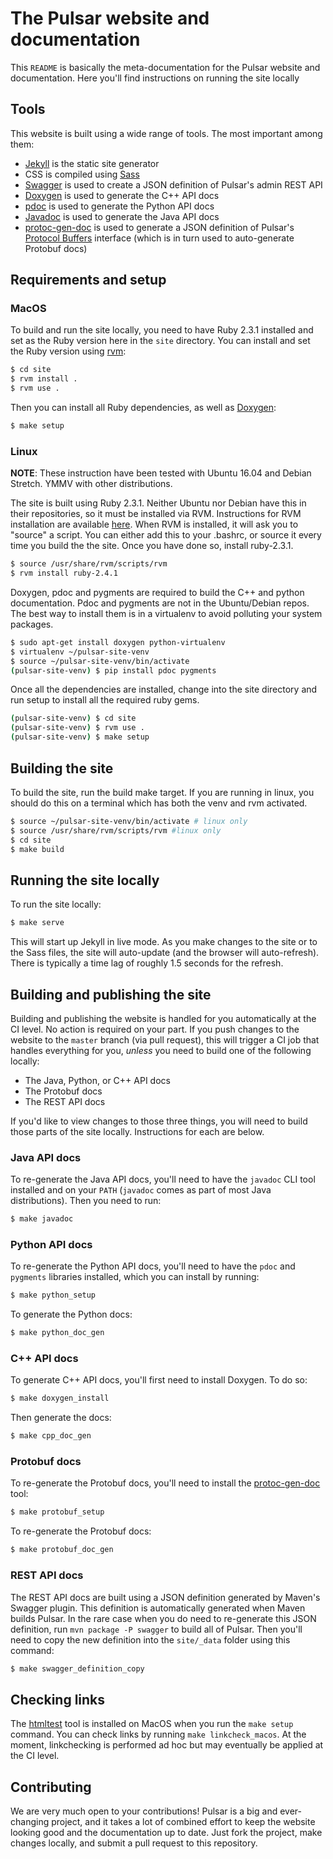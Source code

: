 <!--

    Licensed to the Apache Software Foundation (ASF) under one
    or more contributor license agreements.  See the NOTICE file
    distributed with this work for additional information
    regarding copyright ownership.  The ASF licenses this file
    to you under the Apache License, Version 2.0 (the
    "License"); you may not use this file except in compliance
    with the License.  You may obtain a copy of the License at

      http://www.apache.org/licenses/LICENSE-2.0

    Unless required by applicable law or agreed to in writing,
    software distributed under the License is distributed on an
    "AS IS" BASIS, WITHOUT WARRANTIES OR CONDITIONS OF ANY
    KIND, either express or implied.  See the License for the
    specific language governing permissions and limitations
    under the License.

-->

# The Pulsar website and documentation

This `README` is basically the meta-documentation for the Pulsar website and documentation. Here you'll find instructions on running the site locally

## Tools

This website is built using a wide range of tools. The most important among them:

* [Jekyll](https://jekyllrb.com/) is the static site generator
* CSS is compiled using [Sass](http://sass-lang.com/)
* [Swagger](https://swagger.io/) is used to create a JSON definition of Pulsar's admin REST API
* [Doxygen](http://www.stack.nl/~dimitri/doxygen/) is used to generate the C++ API docs
* [pdoc](https://github.com/BurntSushi/pdoc) is used to generate the Python API docs
* [Javadoc](http://www.oracle.com/technetwork/articles/java/index-jsp-135444.html) is used to generate the Java API docs
* [protoc-gen-doc](https://github.com/pseudomuto/protoc-gen-doc) is used to generate a JSON definition of Pulsar's [Protocol Buffers](https://developers.google.com/protocol-buffers/) interface (which is in turn used to auto-generate Protobuf docs)

## Requirements and setup

### MacOS

To build and run the site locally, you need to have Ruby 2.3.1 installed and set as the Ruby version here in the `site` directory. You can install and set the Ruby version using [rvm](https://rvm.io):

```bash
$ cd site
$ rvm install .
$ rvm use .
```

Then you can install all Ruby dependencies, as well as [Doxygen](http://www.stack.nl/~dimitri/doxygen/):

```bash
$ make setup
```

### Linux

**NOTE**: These instruction have been tested with Ubuntu 16.04 and Debian Stretch. YMMV with other distributions.

The site is built using Ruby 2.3.1. Neither Ubuntu nor Debian have this in their repositories, so it must be installed via RVM. Instructions for RVM installation are available [here](https://rvm.io/rvm/install). When RVM is installed, it will ask you to "source" a script. You can either add this to your .bashrc, or source it every time you build the the site. Once you have done so, install ruby-2.3.1.

```bash
$ source /usr/share/rvm/scripts/rvm
$ rvm install ruby-2.4.1
```

Doxygen, pdoc and pygments are required to build the C++ and python documentation. Pdoc and pygments are not in the Ubuntu/Debian repos. The best way to install them is in a virtualenv to avoid polluting your system packages.

```bash
$ sudo apt-get install doxygen python-virtualenv
$ virtualenv ~/pulsar-site-venv
$ source ~/pulsar-site-venv/bin/activate
(pulsar-site-venv) $ pip install pdoc pygments
```

Once all the dependencies are installed, change into the site directory and run setup to install all the required ruby gems.

```bash
(pulsar-site-venv) $ cd site
(pulsar-site-venv) $ rvm use .
(pulsar-site-venv) $ make setup
```

## Building the site

To build the site, run the build make target. If you are running in linux, you should do this on a terminal which has both the venv and rvm activated.

```bash
$ source ~/pulsar-site-venv/bin/activate # linux only
$ source /usr/share/rvm/scripts/rvm #linux only
$ cd site
$ make build
```

## Running the site locally

To run the site locally:

```bash
$ make serve
```

This will start up Jekyll in live mode. As you make changes to the site or to the Sass files, the site will auto-update (and the browser will auto-refresh). There is typically a time lag of roughly 1.5 seconds for the refresh.

## Building and publishing the site

Building and publishing the website is handled for you automatically at the CI level. No action is required on your part. If you push changes to the website to the `master` branch (via pull request), this will trigger a CI job that handles everything for you, *unless* you need to build one of the following locally:

* The Java, Python, or C++ API docs
* The Protobuf docs
* The REST API docs

If you'd like to view changes to those three things, you will need to build those parts of the site locally. Instructions for each are below.

### Java API docs

To re-generate the Java API docs, you'll need to have the `javadoc` CLI tool installed and on your `PATH` (`javadoc` comes as part of most Java distributions). Then you need to run:

```bash
$ make javadoc
```

### Python API docs

To re-generate the Python API docs, you'll need to have the `pdoc` and `pygments` libraries installed, which you can install by running:

```bash
$ make python_setup
```

To generate the Python docs:

```bash
$ make python_doc_gen
```

### C++ API docs

To generate C++ API docs, you'll first need to install Doxygen. To do so:

```bash
$ make doxygen_install
```

Then generate the docs:

```bash
$ make cpp_doc_gen
```

### Protobuf docs

To re-generate the Protobuf docs, you'll need to install the [protoc-gen-doc](https://github.com/pseudomuto/protoc-gen-doc) tool:

```bash
$ make protobuf_setup
```

To re-generate the Protobuf docs:

```bash
$ make protobuf_doc_gen
```

### REST API docs

The REST API docs are built using a JSON definition generated by Maven's Swagger plugin. This definition is automatically generated when Maven builds Pulsar. In the rare case when you do need to re-generate this JSON definition, run `mvn package -P swagger` to build all of Pulsar. Then you'll need to copy the new definition into the `site/_data` folder using this command:

```bash
$ make swagger_definition_copy
```

## Checking links

The [htmltest](https://github.com/wjdp/htmltest) tool is installed on MacOS when you run the `make setup` command. You can check links by running `make linkcheck_macos`. At the moment, linkchecking is performed ad hoc but may eventually be applied at the CI level.

## Contributing

We are very much open to your contributions! Pulsar is a big and ever-changing project, and it takes a lot of combined effort to keep the website looking good and the documentation up to date. Just fork the project, make changes locally, and submit a pull request to this repository.
